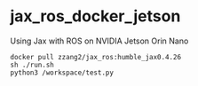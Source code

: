 # jax_ros_docker_jetson
Using Jax with ROS on NVIDIA Jetson Orin Nano 
```
docker pull zzang2/jax_ros:humble_jax0.4.26
sh ./run.sh
python3 /workspace/test.py
```
